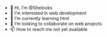 - 👋 Hi, I’m @Shelooks
- 👀 I’m interested in web development 
- 🌱 I’m currently learning html
- 💞️ I’m looking to collaborate on web projects 
- 📫 How to reach me not yet available 

<!---
Shelooks/Shelooks is a ✨ special ✨ repository because its `README.md` (this file) appears on your GitHub profile.
You can click the Preview link to take a look at your changes.
--->
